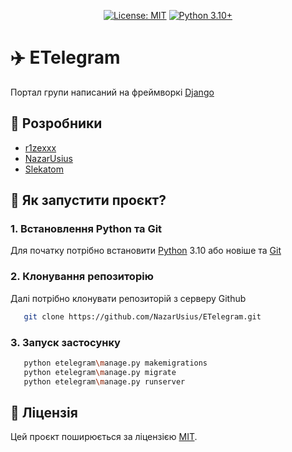 
<div align="center">
    
[![License: MIT](https://img.shields.io/badge/License-MIT-red.svg)](https://github.com/NazarUsius/ETelegram/blob/develop/LICENSE)
[![Python 3.10+](https://img.shields.io/badge/Python-3.10+-green.svg)](https://www.python.org/downloads/)

</div>

# ✈️ ETelegram

Портал групи написаний на фреймворкі [Django](https://www.djangoproject.com/)

## 💾 Розробники

- [r1zexxx](https://github.com/r1zexxx)
- [NazarUsius](https://github.com/NazarUsius)
- [Slekatom](https://github.com/Slekatom)


## 🔨 Як запустити проєкт?


### 1. Встановлення Python та Git
    
Для початку потрібно встановити [Python](https://www.python.org/downloads/) 3.10 або новіше та [Git](https://git-scm.com/)
    
### 2. Клонування репозиторію
    
Далі потрібно клонувати репозиторій з серверу Github
    
```bash
   git clone https://github.com/NazarUsius/ETelegram.git
```

### 3. Запуск застосунку
    
```bash
   python etelegram\manage.py makemigrations
   python etelegram\manage.py migrate
   python etelegram\manage.py runserver
   ```


## 📔 Ліцензія

Цей проєкт поширюється за ліцензією [MIT](https://github.com/NazarUsius/ETelegram/blob/develop/LICENSE).
